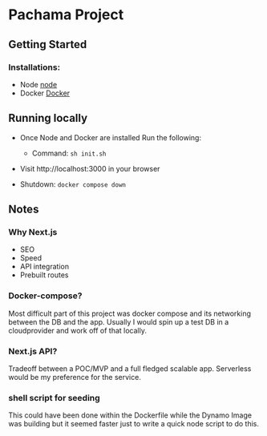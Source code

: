 # Pachama Project

## Getting Started
### Installations:
 * Node [node](https://nodejs.org/en/download/)
 * Docker [Docker](https://docs.docker.com/engine/install/)

## Running locally
* Once Node and Docker are installed Run the following:
    * Command: `sh init.sh`

* Visit http://localhost:3000 in your browser

* Shutdown: `docker compose down`

## Notes
### Why Next.js
* SEO
* Speed
* API integration
* Prebuilt routes

### Docker-compose?

Most difficult part of this project was docker compose and its networking between the DB and the app.
Usually I would spin up a test DB in a cloudprovider and work off of that locally.

### Next.js API?

Tradeoff between a POC/MVP and a full fledged scalable app. Serverless would be my preference for the service.

### shell script for seeding

This could have been done within the Dockerfile while the Dynamo Image was building but it seemed faster just to write a quick node script to do this.